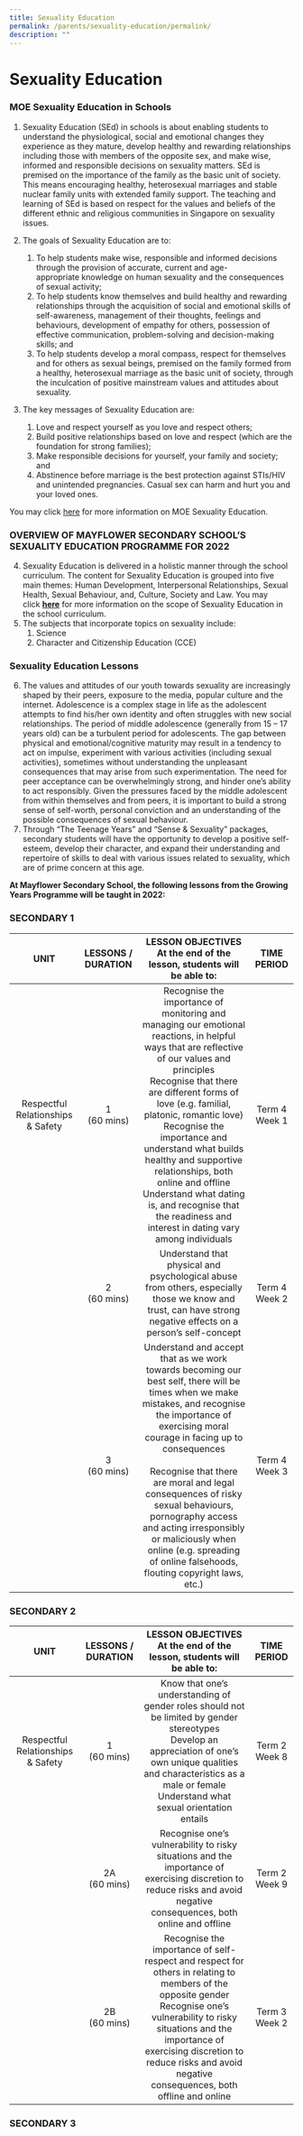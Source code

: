 ```yaml
---
title: Sexuality Education
permalink: /parents/sexuality-education/permalink/
description: ""
---
```

Sexuality Education
===================

### MOE Sexuality Education in Schools

1.  Sexuality Education (SEd) in schools is about enabling students to understand the physiological, social and emotional changes they experience as they mature, develop healthy and rewarding relationships including those with members of the opposite sex, and make wise, informed and responsible decisions on sexuality matters. SEd is premised on the importance of the family as the basic unit of society. This means encouraging healthy, heterosexual marriages and stable nuclear family units with extended family support. The teaching and learning of SEd is based on respect for the values and beliefs of the different ethnic and religious communities in Singapore on sexuality issues.  
      
    
2.  The goals of Sexuality Education are to:
    1.  To help students make wise, responsible and informed decisions through the provision of accurate, current and age-appropriate knowledge on human sexuality and the consequences of sexual activity;
    2.  To help students know themselves and build healthy and rewarding relationships through the acquisition of social and emotional skills of self-awareness, management of their thoughts, feelings and behaviours, development of empathy for others, possession of effective communication, problem-solving and decision-making skills; and
    3.  To help students develop a moral compass, respect for themselves and for others as sexual beings, premised on the family formed from a healthy, heterosexual marriage as the basic unit of society, through the inculcation of positive mainstream values and attitudes about sexuality.
3.  The key messages of Sexuality Education are:
    1.  Love and respect yourself as you love and respect others;
    2.  Build positive relationships based on love and respect (which are the foundation for strong families);
    3.  Make responsible decisions for yourself, your family and society; and
    4.  Abstinence before marriage is the best protection against STIs/HIV and unintended pregnancies. Casual sex can harm and hurt you and your loved ones.

You may click [here](https://www.moe.gov.sg/programmes/sexuality-education) for more information on MOE Sexuality Education.  

### OVERVIEW OF MAYFLOWER SECONDARY SCHOOL’S SEXUALITY EDUCATION PROGRAMME FOR 2022

4.  Sexuality Education is delivered in a holistic manner through the school curriculum. The content for Sexuality Education is grouped into five main themes: Human Development, Interpersonal Relationships, Sexual Health, Sexual Behaviour, and, Culture, Society and Law. You may click **[here](https://www.moe.gov.sg/education/programmes/social-and-emotional-learning/sexuality-education/scope-and-teaching-approach-of-sexuality-education-in-schools)** for more information on the scope of Sexuality Education in the school curriculum.
5.  The subjects that incorporate topics on sexuality include:
    1.  Science
    2.  Character and Citizenship Education (CCE)

### Sexuality Education Lessons

6.  The values and attitudes of our youth towards sexuality are increasingly shaped by their peers, exposure to the media, popular culture and the internet. Adolescence is a complex stage in life as the adolescent attempts to find his/her own identity and often struggles with new social relationships. The period of middle adolescence (generally from 15 – 17 years old) can be a turbulent period for adolescents. The gap between physical and emotional/cognitive maturity may result in a tendency to act on impulse, experiment with various activities (including sexual activities), sometimes without understanding the unpleasant consequences that may arise from such experimentation. The need for peer acceptance can be overwhelmingly strong, and hinder one’s ability to act responsibly. Given the pressures faced by the middle adolescent from within themselves and from peers, it is important to build a strong sense of self-worth, personal conviction and an understanding of the possible consequences of sexual behaviour.
7.  Through “The Teenage Years” and “Sense & Sexuality” packages, secondary students will have the opportunity to develop a positive self-esteem, develop their character, and expand their understanding and repertoire of skills to deal with various issues related to sexuality, which are of prime concern at this age.

**At Mayflower Secondary School, the following lessons from the Growing Years Programme will be taught in 2022:**

### SECONDARY 1

| UNIT 	| LESSONS / DURATION 	| LESSON OBJECTIVES<br>At the end of the lesson, students will be able to: 	| TIME PERIOD 	|
|:---:	|:---:	|:---:	|:---:	|
| Respectful Relationships & Safety 	| 1<br>(60 mins) 	| Recognise the importance of monitoring and managing our emotional reactions, in helpful ways that are reflective of our values and principles<br>Recognise that there are different forms of love (e.g. familial, platonic, romantic love)<br>Recognise the importance and understand what builds healthy and supportive relationships, both online and offline<br>Understand what dating is, and recognise that the readiness and interest in dating vary among individuals 	| Term 4 Week 1 	|
|  	| 2<br>(60 mins) 	| Understand that physical and psychological abuse from others, especially those we know and trust, can have strong negative effects on a person’s self-concept 	| Term 4 Week 2 	|
|  	| 3<br>(60 mins) 	| Understand and accept that as we work towards becoming our best self, there will be times when we make mistakes, and recognise the importance of exercising moral courage in facing up to consequences<br><br>Recognise that there are moral and legal consequences of risky sexual behaviours, pornography access and acting irresponsibly or maliciously when online (e.g. spreading of online falsehoods, flouting copyright laws, etc.) 	| Term 4 Week 3 	|

### SECONDARY 2

| UNIT 	| LESSONS / DURATION 	| LESSON OBJECTIVES<br>At the end of the lesson, students will be able to: 	| TIME PERIOD 	|
|:---:	|:---:	|:---:	|:---:	|
| Respectful Relationships & Safety 	| 1<br>(60 mins) 	| Know that one’s understanding of gender roles should not be limited by gender stereotypes<br>Develop an appreciation of one’s own unique qualities and characteristics as a male or female<br>Understand what sexual orientation entails 	| Term 2 Week 8 	|
|  	| 2A<br>(60 mins) 	| Recognise one’s vulnerability to risky situations and the importance of exercising discretion to reduce risks and avoid negative consequences, both online and offline 	| Term 2 Week 9 	|
|  	| 2B<br>(60 mins) 	| Recognise the importance of self-respect and respect for others in relating to members of the opposite gender<br>Recognise one’s vulnerability to risky situations and the importance of exercising discretion to reduce risks and avoid negative consequences, both offline and online 	| Term 3 Week 2 	|

### SECONDARY 3

